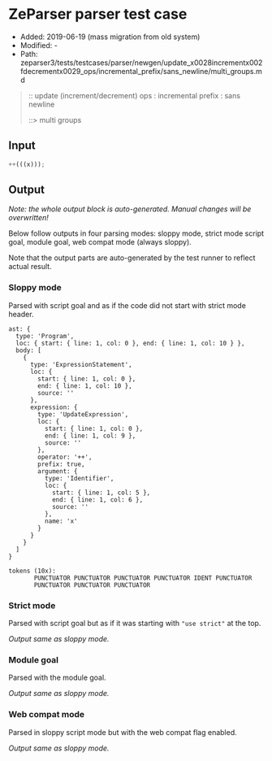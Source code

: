 # ZeParser parser test case

- Added: 2019-06-19 (mass migration from old system)
- Modified: -
- Path: zeparser3/tests/testcases/parser/newgen/update_x0028incrementx002fdecrementx0029_ops/incremental_prefix/sans_newline/multi_groups.md

> :: update (increment/decrement) ops : incremental prefix : sans newline
>
> ::> multi groups

## Input

`````js
++(((x)));
`````

## Output

_Note: the whole output block is auto-generated. Manual changes will be overwritten!_

Below follow outputs in four parsing modes: sloppy mode, strict mode script goal, module goal, web compat mode (always sloppy).

Note that the output parts are auto-generated by the test runner to reflect actual result.

### Sloppy mode

Parsed with script goal and as if the code did not start with strict mode header.

`````
ast: {
  type: 'Program',
  loc: { start: { line: 1, col: 0 }, end: { line: 1, col: 10 } },
  body: [
    {
      type: 'ExpressionStatement',
      loc: {
        start: { line: 1, col: 0 },
        end: { line: 1, col: 10 },
        source: ''
      },
      expression: {
        type: 'UpdateExpression',
        loc: {
          start: { line: 1, col: 0 },
          end: { line: 1, col: 9 },
          source: ''
        },
        operator: '++',
        prefix: true,
        argument: {
          type: 'Identifier',
          loc: {
            start: { line: 1, col: 5 },
            end: { line: 1, col: 6 },
            source: ''
          },
          name: 'x'
        }
      }
    }
  ]
}

tokens (10x):
       PUNCTUATOR PUNCTUATOR PUNCTUATOR PUNCTUATOR IDENT PUNCTUATOR
       PUNCTUATOR PUNCTUATOR PUNCTUATOR
`````

### Strict mode

Parsed with script goal but as if it was starting with `"use strict"` at the top.

_Output same as sloppy mode._

### Module goal

Parsed with the module goal.

_Output same as sloppy mode._

### Web compat mode

Parsed in sloppy script mode but with the web compat flag enabled.

_Output same as sloppy mode._
